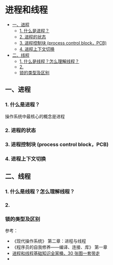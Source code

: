 # 进程和线程

<!-- TOC -->

- [一、进程](#一进程)
    - [1. 什么是进程？](#1-什么是进程)
    - [2. 进程的状态](#2-进程的状态)
    - [3. 进程控制块 (process control block，PCB)](#3-进程控制块-process-control-blockpcb)
    - [4. 进程上下文切换](#4-进程上下文切换)
- [二、线程](#二线程)
    - [1. 什么是线程？怎么理解线程？](#1-什么是线程怎么理解线程)
    - [2.](#2)
    - [锁的类型及区别](#锁的类型及区别)

<!-- /TOC -->

## 一、进程

### 1. 什么是进程？

操作系统中最核心的概念是进程

### 2. 进程的状态

### 3. 进程控制块 (process control block，PCB)

### 4. 进程上下文切换

## 二、线程

### 1. 什么是线程？怎么理解线程？

### 2. 

### 锁的类型及区别


参考：

- 《现代操作系统》 第二章：进程与线程
- 《程序员的自我修养——编译、连接、库》 第一章
- [进程和线程基础知识全家桶，30 张图一套带走](https://mp.weixin.qq.com/s/YXl6WZVzRKCfxzerJWyfrg)
- []()
